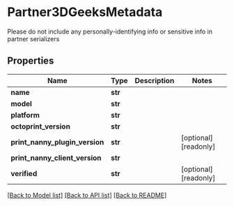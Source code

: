 # Partner3DGeeksMetadata

Please do not include any personally-identifying info or sensitive info in partner serializers
## Properties
Name | Type | Description | Notes
------------ | ------------- | ------------- | -------------
**name** | **str** |  | 
**model** | **str** |  | 
**platform** | **str** |  | 
**octoprint_version** | **str** |  | 
**print_nanny_plugin_version** | **str** |  | [optional] [readonly] 
**print_nanny_client_version** | **str** |  | 
**verified** | **str** |  | [optional] [readonly] 

[[Back to Model list]](../README.md#documentation-for-models) [[Back to API list]](../README.md#documentation-for-api-endpoints) [[Back to README]](../README.md)


